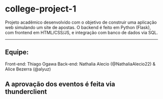 # college-project-1

Projeto acadêmico desenvolvido com o objetivo de construir uma aplicação web simulando um site de apostas. O backend é feito em Python (Flask), com frontend em HTML/CSS/JS, e integração com banco de dados via SQL.

---

## Equipe:
Front-end: Thiago Ogawa
Back-end: Nathalia Alecio (@NathaliaAlecio22) & Alice Bezerra (@alyuz)

## A aprovação dos eventos é feita via thunderclient

